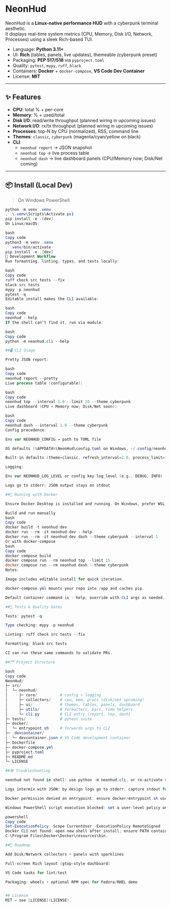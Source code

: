 # NeonHud

NeonHud is a **Linux-native performance HUD** with a cyberpunk terminal aesthetic.  
It displays real-time system metrics (CPU, Memory, Disk I/O, Network, Processes) using a sleek Rich-based TUI.

- Language: **Python 3.11+**
- UI: **Rich** (tables, panels, live updates), themeable (cyberpunk preset)
- Packaging: **PEP 517/518** via `pyproject.toml`
- Quality: `pytest`, `mypy`, `ruff`, `black`
- Containers: **Docker** + `docker-compose`, **VS Code Dev Container**
- License: **MIT**

---

## ✨ Features

- **CPU**: total % + per-core
- **Memory**: % + used/total
- **Disk I/O**: read/write throughput (planned wiring in upcoming issues)
- **Network I/O**: rx/tx throughput (planned wiring in upcoming issues)
- **Processes**: top-N by CPU (normalized), RSS, command line
- **Themes**: `classic`, `cyberpunk` (magenta/cyan/yellow on black)
- **CLI**:
  - `neonhud report` → JSON snapshot
  - `neonhud top` → live process table
  - `neonhud dash` → live dashboard panels (CPU/Memory now; Disk/Net coming)

---

## 📦 Install (Local Dev)

> On Windows PowerShell:
```powershell
python -m venv .venv
. .\.venv\Scripts\Activate.ps1
pip install -e .[dev]
On Linux/macOS:

bash
Copy code
python3 -m venv .venv
. .venv/bin/activate
pip install -e .[dev]
🔧 Development Workflow
Run formatting, linting, types, and tests locally:

bash
Copy code
ruff check src tests --fix
black src tests
mypy -p neonhud
pytest -q
Editable install makes the CLI available:

bash
Copy code
neonhud --help
If the shell can’t find it, run via module:

bash
Copy code
python -m neonhud.cli --help

##🖥️ CLI Usage

Pretty JSON report:

bash
Copy code
neonhud report --pretty
Live process table (configurable):

bash
Copy code
neonhud top --interval 1.0 --limit 20 --theme cyberpunk
Live dashboard (CPU + Memory now; Disk/Net soon):

bash
Copy code
neonhud dash --interval 1.0 --theme cyberpunk
Config precedence:

Env var NEONHUD_CONFIG → path to TOML file

OS defaults (%APPDATA%\NeonHud\config.toml on Windows, ~/.config/neonhud/config.toml on Linux/macOS)

Built-in defaults (theme=classic, refresh_interval=2.0, process_limit=15)

Logging:

Env var NEONHUD_LOG_LEVEL or config key log_level (e.g., DEBUG, INFO)

Logs go to stderr; JSON output stays on stdout

##🐳 Running with Docker

Ensure Docker Desktop is installed and running. On Windows, prefer WSL 2 backend.

Build and run manually
bash
Copy code
docker build -t neonhud:dev .
docker run --rm -it neonhud:dev --help
docker run --rm -it neonhud:dev dash --theme cyberpunk --interval 1
Or with docker-compose
bash
Copy code
docker compose build
docker compose run --rm neonhud top --limit 15
docker compose run --rm neonhud dash --theme cyberpunk
Notes:

Image includes editable install for quick iteration.

docker-compose.yml mounts your repo into /app and caches pip.

Default container command is --help; override with CLI args as needed.

##🧪 Tests & Quality Gates

Tests: pytest -q

Type checking: mypy -p neonhud

Linting: ruff check src tests --fix

Formatting: black src tests

CI can run these same commands to validate PRs.

##🗂️ Project Structure

bash
Copy code
NeonHud/
├─ src/
│  └─ neonhud/
│     ├─ core/          # config + logging
│     ├─ collectors/    # cpu, mem, procs (disk/net upcoming)
│     ├─ ui/            # themes, tables, panels, dashboard
│     ├─ utils/         # formatters, bars, time helpers
│     └─ cli.py         # CLI entry (report, top, dash)
├─ tests/               # pytest suite
├─ docker/
│  └─ entrypoint.sh     # forwards args to CLI
├─ .devcontainer/
│  └─ devcontainer.json # VS Code development container
├─ Dockerfile
├─ docker-compose.yml
├─ pyproject.toml
├─ README.md
└─ LICENSE

##🛠️ Troubleshooting

neonhud not found in shell: use python -m neonhud.cli, or re-activate venv.

Logs intermix with JSON: by design logs go to stderr; capture stdout for JSON.

Docker permission denied on entrypoint: ensure docker/entrypoint.sh uses LF line endings; rebuild image.

Windows PowerShell script execution blocked: set a user-level policy once:

powershell
Copy code
Set-ExecutionPolicy -Scope CurrentUser -ExecutionPolicy RemoteSigned
Docker CLI not found: open new shell after install; ensure PATH contains
C:\Program Files\Docker\Docker\resources\bin.

##📍 Roadmap

Add Disk/Network collectors + panels with sparklines

Full-screen Rich layout (gtop-style dashboard)

VS Code tasks for lint/test

Packaging: wheels + optional RPM spec for Fedora/RHEL demo


## License
MIT — see [LICENSE](LICENSE).
